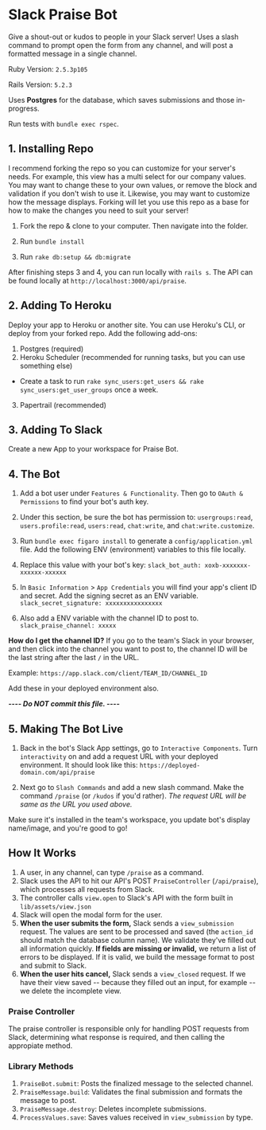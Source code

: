 # Slack Praise Bot
Give a shout-out or kudos to people in your Slack server! Uses a slash command to prompt open the form from any channel, and will post a formatted message in a single channel.

Ruby Version: `2.5.3p105`

Rails Version: `5.2.3`

Uses **Postgres** for the database, which saves submissions and those in-progress.

Run tests with `bundle exec rspec`.

## 1. Installing Repo
I recommend forking the repo so you can customize for your server's needs. For example, this view has a multi select for our company values. You may want to change these to your own values, or remove the block and validation if you don't wish to use it. Likewise, you may want to customize how the message displays. Forking will let you use this repo as a base for how to make the changes you need to suit your server!

1. Fork the repo & clone to your computer. Then navigate into the folder.

2. Run `bundle install`

3. Run `rake db:setup && db:migrate`

After finishing steps 3 and 4, you can run locally with `rails s`. The API can be found locally at `http://localhost:3000/api/praise`.

## 2. Adding To Heroku
Deploy your app to Heroku or another site. You can use Heroku's CLI, or deploy from your forked repo. Add the following add-ons:
1. Postgres (required)
2. Heroku Scheduler (recommended for running tasks, but you can use something else)
  - Create a task to run `rake sync_users:get_users && rake sync_users:get_user_groups` once a week.
3. Papertrail (recommended)

## 3. Adding To Slack
Create a new App to your workspace for Praise Bot.

## 4. The Bot
1. Add a bot user under `Features & Functionality`. Then go to `OAuth & Permissions` to find your bot's auth key.

2. Under this section, be sure the bot has permission to: `usergroups:read`, `users.profile:read`, `users:read`, `chat:write`, and `chat:write.customize`.

3. Run `bundle exec figaro install` to generate a `config/application.yml` file. Add the following ENV (environment) variables to this file locally.

4. Replace this value with your bot's key: `slack_bot_auth: xoxb-xxxxxxx-xxxxxx-xxxxxx`

5. In `Basic Information` > `App Credentials` you will find your app's client ID and secret. Add the signing secret as an ENV variable. `slack_secret_signature: xxxxxxxxxxxxxxxx`

6. Also add a ENV variable with the channel ID to post to. `slack_praise_channel: xxxxx`

**How do I get the channel ID?** If you go to the team's Slack in your browser, and then click into the channel you want to post to, the channel ID will be the last string after the last `/` in the URL.

Example: `https://app.slack.com/client/TEAM_ID/CHANNEL_ID`

Add these in your deployed environment also.

_**---- Do NOT commit this file. ----**_

## 5. Making The Bot Live
1. Back in the bot's Slack App settings, go to `Interactive Components`. Turn `interactivity` on and add a request URL with your deployed environment. It should look like this: `https://deployed-domain.com/api/praise`

2. Next go to `Slash Commands` and add a new slash command. Make the command `/praise` (or `/kudos` if you'd rather). *The request URL will be same as the URL you used above.*

Make sure it's installed in the team's workspace, you update bot's display name/image, and you're good to go!

## How It Works
1. A user, in any channel, can type `/praise` as a command.
2. Slack uses the API to hit our API's POST `PraiseController` (`/api/praise`), which processes all requests from Slack.
3. The controller calls `view.open` to Slack's API with the form built in `lib/assets/view.json`
4. Slack will open the modal form for the user.
5. **When the user submits the form,** Slack sends a `view_submission` request. The values are sent to be processed and saved (the `action_id` should match the database column name). We validate they've filled out all information quickly. **If fields are missing or invalid,** we return a list of errors to be displayed. If it is valid, we build the message format to post and submit to Slack.
6. **When the user hits cancel,** Slack sends a `view_closed` request. If we have their view saved -- because they filled out an input, for example -- we delete the incomplete view.

### Praise Controller
The praise controller is responsible only for handling POST requests from Slack, determining what response is required, and then calling the appropiate method.

### Library Methods
1. `PraiseBot.submit`: Posts the finalized message to the selected channel.
2. `PraiseMessage.build`: Validates the final submission and formats the message to post.
3. `PraiseMessage.destroy`: Deletes incomplete submissions.
4. `ProcessValues.save`: Saves values received in `view_submission` by type.